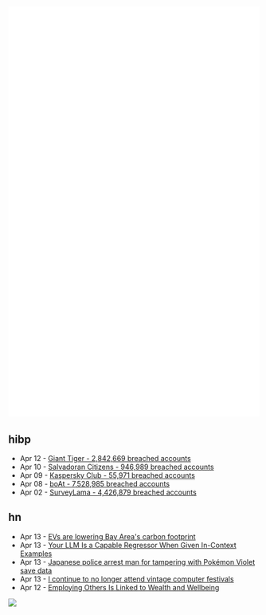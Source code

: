 ![Metrics](https://raw.githubusercontent.com/phixion/phixion/master/metrics.svg)

## hibp

<!--
for https://github.com/phixion/phixion/blob/main/.github/workflows/feeds.yml
-->
<!--START_SECTION:haveibeenpwnd-->
- Apr 12 - [Giant Tiger - 2,842,669 breached accounts](https://haveibeenpwned.com/PwnedWebsites#GiantTiger)
- Apr 10 - [Salvadoran Citizens - 946,989 breached accounts](https://haveibeenpwned.com/PwnedWebsites#SalvadoranCitizens)
- Apr 09 - [Kaspersky Club - 55,971 breached accounts](https://haveibeenpwned.com/PwnedWebsites#KasperskyClub)
- Apr 08 - [boAt - 7,528,985 breached accounts](https://haveibeenpwned.com/PwnedWebsites#boAt)
- Apr 02 - [SurveyLama - 4,426,879 breached accounts](https://haveibeenpwned.com/PwnedWebsites#SurveyLama)
<!--END_SECTION:haveibeenpwnd-->

## hn

<!--
for https://github.com/phixion/phixion/blob/main/.github/workflows/feeds.yml
-->
<!--START_SECTION:hn-->
- Apr 13 - [EVs are lowering Bay Area's carbon footprint](https://news.berkeley.edu/2024/04/04/evs-are-lowering-bay-area-s-carbon-footprint)
- Apr 13 - [Your LLM Is a Capable Regressor When Given In-Context Examples](https://arxiv.org/abs/2404.07544)
- Apr 13 - [Japanese police arrest man for tampering with Pokémon Violet save data](https://www.ign.com/articles/japanese-police-arrest-36-year-old-man-on-suspicion-of-tampering-with-pokemon-violet-save-data)
- Apr 13 - [I continue to no longer attend vintage computer festivals](http://ascii.textfiles.com/archives/5591)
- Apr 12 - [Employing Others Is Linked to Wealth and Wellbeing](https://news.gallup.com/poll/643268/employing-others-linked-wealth-wellbeing.aspx)
<!--END_SECTION:hn-->

<!--
for https://yhype.me
-->
![](https://hit.yhype.me/github/profile?user_id=13013670)
